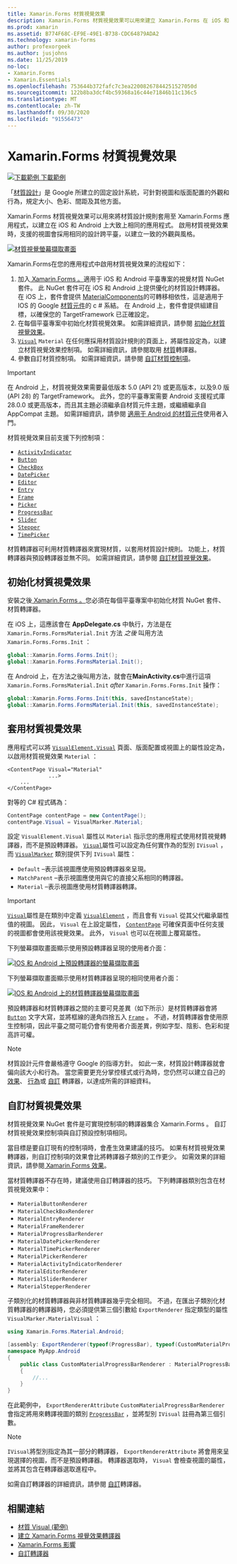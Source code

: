 ```yaml
---
title: Xamarin.Forms 材質視覺效果
description: Xamarin.Forms 材質視覺效果可以用來建立 Xamarin.Forms 在 iOS 和 Android 上大致上相同的應用程式。
ms.prod: xamarin
ms.assetid: B774F68C-EF9E-49E1-B738-CDC64879ADA2
ms.technology: xamarin-forms
author: profexorgeek
ms.author: jusjohns
ms.date: 11/25/2019
no-loc:
- Xamarin.Forms
- Xamarin.Essentials
ms.openlocfilehash: 753644b372fafc7c3ea22008267844251527050d
ms.sourcegitcommit: 122b8ba3dcf4bc59368a16c44e71846b11c136c5
ms.translationtype: MT
ms.contentlocale: zh-TW
ms.lasthandoff: 09/30/2020
ms.locfileid: "91556473"
---
```

# <a name="no-locxamarinforms-material-visual"></a>Xamarin.Forms 材質視覺效果

[![下載範例](~/media/shared/download.png) 下載範例](https://docs.microsoft.com/samples/xamarin/xamarin-forms-samples/userinterface-visualdemos)

「[材質設計](https://material.io)」是 Google 所建立的固定設計系統，可針對視圖和版面配置的外觀和行為，規定大小、色彩、間距及其他方面。

Xamarin.Forms 材質視覺效果可以用來將材質設計規則套用至 Xamarin.Forms 應用程式，以建立在 iOS 和 Android 上大致上相同的應用程式。 啟用材質視覺效果時，支援的視圖會採用相同的設計跨平臺，以建立一致的外觀與風格。

[![材質視覺螢幕擷取畫面](material-visual-images/material-visual-cropped.png)](material-visual-images/material-visual.png#lightbox)

Xamarin.Forms在您的應用程式中啟用材質視覺效果的流程如下：

1. 加入[ Xamarin.Forms 。](https://www.nuget.org/packages/Xamarin.Forms.Visual.Material/)適用于 iOS 和 Android 平臺專案的視覺材質 NuGet 套件。 此 NuGet 套件可在 iOS 和 Android 上提供優化的材質設計轉譯器。 在 iOS 上，套件會提供 [MaterialComponents](https://www.nuget.org/packages/Xamarin.iOS.MaterialComponents)的可轉移相依性，這是適用于 IOS 的 Google [材質元件](https://material.io/develop/ios/)的 c # 系結。 在 Android 上，套件會提供組建目標，以確保您的 TargetFramework 已正確設定。
1. 在每個平臺專案中初始化材質視覺效果。 如需詳細資訊，請參閱 [初始化材質視覺效果](#initialize-material-visual)。
1. [`Visual`](xref:Xamarin.Forms.VisualElement.Visual) `Material` 在任何應採用材質設計規則的頁面上，將屬性設定為，以建立材質視覺效果控制項。 如需詳細資訊，請參閱取用 [材質](#apply-material-visual)轉譯器。
1. 參數自訂材質控制項。 如需詳細資訊，請參閱 [自訂材質控制項](#customize-material-visual)。

> [!IMPORTANT]
> 在 Android 上，材質視覺效果需要最低版本 5.0 (API 21) 或更高版本，以及9.0 版 (API 28) 的 TargetFramework。 此外，您的平臺專案需要 Android 支援程式庫28.0.0 或更高版本，而且其主題必須繼承自材質元件主題，或繼續繼承自 AppCompat 主題。 如需詳細資訊，請參閱 [適用于 Android 的材質元件](https://github.com/material-components/material-components-android/blob/master/docs/getting-started.md)使用者入門。

材質視覺效果目前支援下列控制項：

- [`ActivityIndicator`](xref:Xamarin.Forms.ActivityIndicator)
- [`Button`](xref:Xamarin.Forms.Button)
- [`CheckBox`](xref:Xamarin.Forms.CheckBox)
- [`DatePicker`](xref:Xamarin.Forms.DatePicker)
- [`Editor`](xref:Xamarin.Forms.Editor)
- [`Entry`](xref:Xamarin.Forms.Entry)
- [`Frame`](xref:Xamarin.Forms.Frame)
- [`Picker`](xref:Xamarin.Forms.Picker)
- [`ProgressBar`](xref:Xamarin.Forms.ProgressBar)
- [`Slider`](xref:Xamarin.Forms.Slider)
- [`Stepper`](xref:Xamarin.Forms.Stepper)
- [`TimePicker`](xref:Xamarin.Forms.TimePicker)

材質轉譯器可利用材質轉譯器來實現材質，以套用材質設計規則。 功能上，材質轉譯器與預設轉譯器並無不同。 如需詳細資訊，請參閱 [自訂材質視覺效果](#customize-material-visual)。

## <a name="initialize-material-visual"></a>初始化材質視覺效果

安裝之後[ Xamarin.Forms 。](https://www.nuget.org/packages/Xamarin.Forms.Visual.Material/)您必須在每個平臺專案中初始化材質 NuGet 套件、材質轉譯器。

在 iOS 上，這應該會在 **AppDelegate.cs** 中執行，方法是在 `Xamarin.Forms.FormsMaterial.Init` 方法 *之後* 叫用方法 `Xamarin.Forms.Forms.Init` ：

```csharp
global::Xamarin.Forms.Forms.Init();
global::Xamarin.Forms.FormsMaterial.Init();
```

在 Android 上，在方法之後叫用方法，就會在**MainActivity.cs**中進行這項 `Xamarin.Forms.FormsMaterial.Init` *after* `Xamarin.Forms.Forms.Init` 操作：

```csharp
global::Xamarin.Forms.Forms.Init(this, savedInstanceState);
global::Xamarin.Forms.FormsMaterial.Init(this, savedInstanceState);
```

## <a name="apply-material-visual"></a>套用材質視覺效果

應用程式可以將 [`VisualElement.Visual`](xref:Xamarin.Forms.VisualElement.Visual) 頁面、版面配置或視圖上的屬性設定為，以啟用材質視覺效果 `Material` ：

```xaml
<ContentPage Visual="Material"
             ...>
    ...
</ContentPage>
```

對等的 C# 程式碼為：

```csharp
ContentPage contentPage = new ContentPage();
contentPage.Visual = VisualMarker.Material;
```

設定 `VisualElement.Visual` 屬性以 `Material` 指示您的應用程式使用材質視覺轉譯器，而不是預設轉譯器。 [`Visual`](xref:Xamarin.Forms.VisualElement.Visual)屬性可以設定為任何實作為的型別 `IVisual` ，而 [`VisualMarker`](xref:Xamarin.Forms.VisualMarker) 類別提供下列 `IVisual` 屬性：

- `Default` –表示該視圖應使用預設轉譯器來呈現。
- `MatchParent` –表示視圖應使用與它的直接父系相同的轉譯器。
- `Material` –表示視圖應使用材質轉譯器轉譯。

> [!IMPORTANT]
> [`Visual`](xref:Xamarin.Forms.VisualElement.Visual)屬性是在類別中定義 [`VisualElement`](xref:Xamarin.Forms.VisualElement) ，而且會有 `Visual` 從其父代繼承屬性值的視圖。 因此， `Visual` 在上設定屬性， [`ContentPage`](xref:Xamarin.Forms.ContentPage) 可確保頁面中任何支援的視圖都會使用該視覺效果。 此外， `Visual` 也可以在視圖上覆寫屬性。

下列螢幕擷取畫面顯示使用預設轉譯器呈現的使用者介面：

[![IOS 和 Android 上預設轉譯器的螢幕擷取畫面](material-visual-images/default-renderers.png "使用預設轉譯器的視圖")](material-visual-images/default-renderers-large.png#lightbox)

下列螢幕擷取畫面顯示使用材質轉譯器呈現的相同使用者介面：

[![IOS 和 Android 上的材質轉譯器螢幕擷取畫面](material-visual-images/material-renderers.png "使用材質轉譯器的視圖")](material-visual-images/material-renderers-large.png#lightbox)

預設轉譯器和材質轉譯器之間的主要可見差異（如下所示）是材質轉譯器會將 [`Button`](xref:Xamarin.Forms.Button) 文字大寫，並將框線的邊角四捨五入 [`Frame`](xref:Xamarin.Forms.Frame) 。 不過，材質轉譯器會使用原生控制項，因此平臺之間可能仍會有使用者介面差異，例如字型、陰影、色彩和提高許可權。

> [!NOTE]
> 材質設計元件會嚴格遵守 Google 的指導方針。 如此一來，材質設計轉譯器就會偏向該大小和行為。 當您需要更充分掌控樣式或行為時，您仍然可以建立自己的 [效果](~/xamarin-forms/app-fundamentals/effects/index.md)、 [行為](~/xamarin-forms/app-fundamentals/behaviors/index.md)或 [自訂](~/xamarin-forms/app-fundamentals/custom-renderer/index.md) 轉譯器，以達成所需的詳細資料。

## <a name="customize-material-visual"></a>自訂材質視覺效果

材質視覺效果 NuGet 套件是可實現控制項的轉譯器集合 Xamarin.Forms 。 自訂材質視覺效果控制項與自訂預設控制項相同。

當目標是要自訂現有的控制項時，會產生效果建議的技巧。 如果有材質視覺效果轉譯器，則自訂控制項的效果會比將轉譯器子類別的工作更少。 如需效果的詳細資訊，請參閱[ Xamarin.Forms 效果](~/xamarin-forms/app-fundamentals/effects/index.md)。

當材質轉譯器不存在時，建議使用自訂轉譯器的技巧。 下列轉譯器類別包含在材質視覺效果中：

- `MaterialButtonRenderer`
- `MaterialCheckBoxRenderer`
- `MaterialEntryRenderer`
- `MaterialFrameRenderer`
- `MaterialProgressBarRenderer`
- `MaterialDatePickerRenderer`
- `MaterialTimePickerRenderer`
- `MaterialPickerRenderer`
- `MaterialActivityIndicatorRenderer`
- `MaterialEditorRenderer`
- `MaterialSliderRenderer`
- `MaterialStepperRenderer`

子類別化的材質轉譯器與非材質轉譯器幾乎完全相同。 不過，在匯出子類別化材質轉譯器的轉譯器時，您必須提供第三個引數給 `ExportRenderer` 指定類型的屬性 `VisualMarker.MaterialVisual` ：

```csharp
using Xamarin.Forms.Material.Android;

[assembly: ExportRenderer(typeof(ProgressBar), typeof(CustomMaterialProgressBarRenderer), new[] { typeof(VisualMarker.MaterialVisual) })]
namespace MyApp.Android
{
    public class CustomMaterialProgressBarRenderer : MaterialProgressBarRenderer
    {
        //...
    }
}
```

在此範例中， `ExportRendererAttribute` `CustomMaterialProgressBarRenderer` 會指定將用來轉譯視圖的類別 [`ProgressBar`](xref:Xamarin.Forms.ProgressBar) ，並將型別 `IVisual` 註冊為第三個引數。

> [!NOTE]
> `IVisual`將型別指定為其一部分的轉譯器， `ExportRendererAttribute` 將會用來呈現選擇的視圖，而不是預設轉譯器。 轉譯器選取時， `Visual` 會檢查視圖的屬性，並將其包含在轉譯器選取進程中。

如需自訂轉譯器的詳細資訊，請參閱 [自訂](~/xamarin-forms/app-fundamentals/custom-renderer/index.md)轉譯器。

## <a name="related-links"></a>相關連結

- [材質 Visual (範例) ](/samples/xamarin/xamarin-forms-samples/userinterface-visualdemos)
- [建立 Xamarin.Forms 視覺效果轉譯器](create.md)
- [Xamarin.Forms 影響](~/xamarin-forms/app-fundamentals/effects/index.md)
- [自訂轉譯器](~/xamarin-forms/app-fundamentals/custom-renderer/index.md)